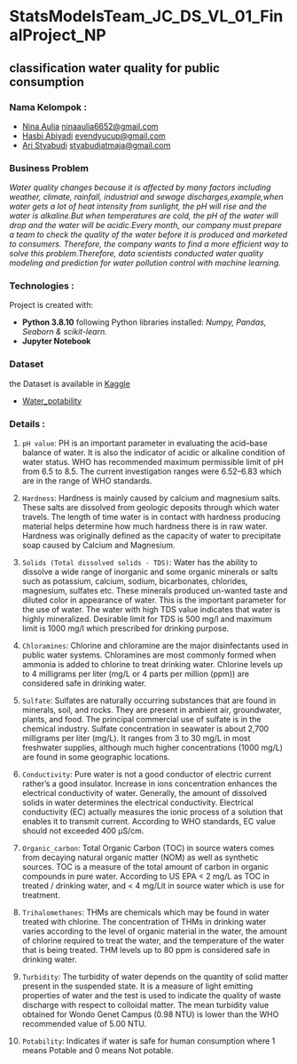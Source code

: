 # StatsModelsTeam_JC_DS_VL_01_FinalProject_NP

## **classification water quality for public consumption**


### Nama Kelompok :
    
+ [Nina Aulia](https://www.linkedin.com/in/nina-aulia-13871a202/) ninaaulia6652@gmail.com
+ [Hasbi Abiyadi](https://www.linkedin.com/in/hasbi-abiyadi-5a0bb518a) evendyucup@gmail.com
+ [Ari Styabudi](https://www.linkedin.com/in/ari-styabudi-atmaja) styabudiatmaja@gmail.com 
        
      
### Business Problem

*Water quality changes because it is affected by many factors including weather, climate, rainfall, industrial and sewage discharges,example,when water gets a lot of heat intensity from sunlight, the pH will rise and the water is alkaline.But when temperatures are cold, the pH of the water will drop and the water will be acidic.Every month, our company must prepare a team to check the quality of the water before it is produced and marketed to consumers. Therefore, the company wants to find a more efficient way to solve this problem.Therefore, data scientists conducted water quality modeling and prediction for water pollution control with machine learning.*


### Technologies :
Project is created with:
+ **Python 3.8.10**
following Python libraries installed: *Numpy, Pandas, Seaborn & scikit-learn.* 
+ **Jupyter Notebook**



### Dataset
the Dataset is available in [Kaggle](https://www.kaggle.com/)
* [Water_potability](https://www.kaggle.com/adityakadiwal/water-potability)



### Details :

1. `pH value`:
PH is an important parameter in evaluating the acid–base balance of water. It is also the indicator of acidic or alkaline condition of water status. WHO has recommended maximum permissible limit of pH from 6.5 to 8.5. The current investigation ranges were 6.52–6.83 which are in the range of WHO standards.

2. `Hardness`:
Hardness is mainly caused by calcium and magnesium salts. These salts are dissolved from geologic deposits through which water travels. The length of time water is in contact with hardness producing material helps determine how much hardness there is in raw water. Hardness was originally defined as the capacity of water to precipitate soap caused by Calcium and Magnesium.

3. `Solids (Total dissolved solids - TDS)`:
Water has the ability to dissolve a wide range of inorganic and some organic minerals or salts such as potassium, calcium, sodium, bicarbonates, chlorides, magnesium, sulfates etc. These minerals produced un-wanted taste and diluted color in appearance of water. This is the important parameter for the use of water. The water with high TDS value indicates that water is highly mineralized. Desirable limit for TDS is 500 mg/l and maximum limit is 1000 mg/l which prescribed for drinking purpose.

4. `Chloramines`:
Chlorine and chloramine are the major disinfectants used in public water systems. Chloramines are most commonly formed when ammonia is added to chlorine to treat drinking water. Chlorine levels up to 4 milligrams per liter (mg/L or 4 parts per million (ppm)) are considered safe in drinking water.

5. `Sulfate`:
Sulfates are naturally occurring substances that are found in minerals, soil, and rocks. They are present in ambient air, groundwater, plants, and food. The principal commercial use of sulfate is in the chemical industry. Sulfate concentration in seawater is about 2,700 milligrams per liter (mg/L). It ranges from 3 to 30 mg/L in most freshwater supplies, although much higher concentrations (1000 mg/L) are found in some geographic locations.

6. `Conductivity`:
Pure water is not a good conductor of electric current rather’s a good insulator. Increase in ions concentration enhances the electrical conductivity of water. Generally, the amount of dissolved solids in water determines the electrical conductivity. Electrical conductivity (EC) actually measures the ionic process of a solution that enables it to transmit current. According to WHO standards, EC value should not exceeded 400 μS/cm.

7. `Organic_carbon`:
Total Organic Carbon (TOC) in source waters comes from decaying natural organic matter (NOM) as well as synthetic sources. TOC is a measure of the total amount of carbon in organic compounds in pure water. According to US EPA < 2 mg/L as TOC in treated / drinking water, and < 4 mg/Lit in source water which is use for treatment.

8. `Trihalomethanes`:
THMs are chemicals which may be found in water treated with chlorine. The concentration of THMs in drinking water varies according to the level of organic material in the water, the amount of chlorine required to treat the water, and the temperature of the water that is being treated. THM levels up to 80 ppm is considered safe in drinking water.

9. `Turbidity`:
The turbidity of water depends on the quantity of solid matter present in the suspended state. It is a measure of light emitting properties of water and the test is used to indicate the quality of waste discharge with respect to colloidal matter. The mean turbidity value obtained for Wondo Genet Campus (0.98 NTU) is lower than the WHO recommended value of 5.00 NTU.

10. `Potability`:
Indicates if water is safe for human consumption where 1 means Potable and 0 means Not potable.


